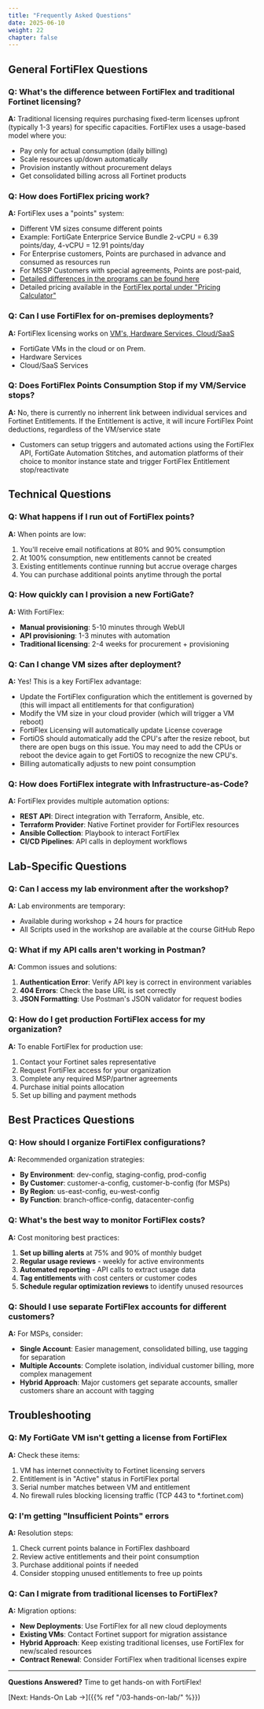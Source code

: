 ```yaml
---
title: "Frequently Asked Questions"
date: 2025-06-10
weight: 22
chapter: false
---
```

## General FortiFlex Questions

### Q: What's the difference between FortiFlex and traditional Fortinet licensing?

**A:** Traditional licensing requires purchasing fixed-term licenses upfront (typically 1-3 years) for specific capacities. FortiFlex uses a usage-based model where you:
- Pay only for actual consumption (daily billing)
- Scale resources up/down automatically
- Provision instantly without procurement delays
- Get consolidated billing across all Fortinet products

### Q: How does FortiFlex pricing work?

**A:** FortiFlex uses a "points" system:
- Different VM sizes consume different points
- Example: FortiGate Enterprice Service Bundle 2-vCPU = 6.39 points/day, 4-vCPU = 12.91 points/day
- For Enterprise customers, Points are purchased in advance and consumed as resources run
- For MSSP Customers with special agreements, Points are post-paid,
- [Detailed differences in the programs can be found here](https://docs.fortinet.com/document/flex-vm/25.3.0/fortiflex-concept-guide/310137/enterprise-and-mssp)
- Detailed pricing available in the [FortiFlex portal under "Pricing Calculator"](https://fndn.fortinet.net/index.php?/tools/fortiflex/)

### Q: Can I use FortiFlex for on-premises deployments?

**A:** FortiFlex licensing works on [VM's, Hardware Services, Cloud/SaaS](https://docs.fortinet.com/document/flex-vm/25.3.0/administration-guide/883447/service-offerings)
- FortiGate VMs in the cloud or on Prem.
- Hardware Services
- Cloud/SaaS Services

### Q: Does FortiFlex Points Consumption Stop if my VM/Service stops?

**A:** No, there is currently no inherrent link between individual services and Fortinet Entitlements.  If the Entitlement is active, it will incure FortiFlex Point deductions, regardless of the VM/service state
- Customers can setup triggers and automated actions using the FortiFlex API, FortiGate Automation Stitches, and automation platforms of their choice to monitor instance state and trigger FortiFlex Entitlement stop/reactivate

## Technical Questions

### Q: What happens if I run out of FortiFlex points?

**A:** When points are low:
1. You'll receive email notifications at 80% and 90% consumption
2. At 100% consumption, new entitlements cannot be created
3. Existing entitlements continue running but accrue overage charges
4. You can purchase additional points anytime through the portal

### Q: How quickly can I provision a new FortiGate?

**A:** With FortiFlex:
- **Manual provisioning**: 5-10 minutes through WebUI
- **API provisioning**: 1-3 minutes with automation
- **Traditional licensing**: 2-4 weeks for procurement + provisioning

### Q: Can I change VM sizes after deployment?

**A:** Yes! This is a key FortiFlex advantage:
- Update the FortiFlex configuration which the entitlement is governed by (this will impact all entitlements for that configuration)
- Modify the VM size in your cloud provider (which will trigger a VM reboot)
- FortiFlex Licensing will automatically update License coverage
- FortiOS should automatically add the CPU's after the resize reboot, but there are open bugs on this issue.  You may need to add the CPUs or reboot the device again to get FortiOS to recognize the new CPU's.
- Billing automatically adjusts to new point consumption

### Q: How does FortiFlex integrate with Infrastructure-as-Code?

**A:** FortiFlex provides multiple automation options:
- **REST API**: Direct integration with Terraform, Ansible, etc.
- **Terraform Provider**: Native Fortinet provider for FortiFlex resources
- **Ansible Collection**: Playbook to interact FortiFlex
- **CI/CD Pipelines**: API calls in deployment workflows

## Lab-Specific Questions

### Q: Can I access my lab environment after the workshop?

**A:** Lab environments are temporary:
- Available during workshop + 24 hours for practice
- All Scripts used in the workshop are available at the course GitHub Repo


### Q: What if my API calls aren't working in Postman?

**A:** Common issues and solutions:
1. **Authentication Error**: Verify API key is correct in environment variables
2. **404 Errors**: Check the base URL is set correctly
3. **JSON Formatting**: Use Postman's JSON validator for request bodies

### Q: How do I get production FortiFlex access for my organization?

**A:** To enable FortiFlex for production use:
1. Contact your Fortinet sales representative
2. Request FortiFlex access for your organization
3. Complete any required MSP/partner agreements
4. Purchase initial points allocation
5. Set up billing and payment methods

## Best Practices Questions

### Q: How should I organize FortiFlex configurations?

**A:** Recommended organization strategies:
- **By Environment**: dev-config, staging-config, prod-config
- **By Customer**: customer-a-config, customer-b-config (for MSPs)
- **By Region**: us-east-config, eu-west-config
- **By Function**: branch-office-config, datacenter-config

### Q: What's the best way to monitor FortiFlex costs?

**A:** Cost monitoring best practices:
1. **Set up billing alerts** at 75% and 90% of monthly budget
2. **Regular usage reviews** - weekly for active environments
3. **Automated reporting** - API calls to extract usage data
4. **Tag entitlements** with cost centers or customer codes
5. **Schedule regular optimization reviews** to identify unused resources

### Q: Should I use separate FortiFlex accounts for different customers?

**A:** For MSPs, consider:
- **Single Account**: Easier management, consolidated billing, use tagging for separation
- **Multiple Accounts**: Complete isolation, individual customer billing, more complex management
- **Hybrid Approach**: Major customers get separate accounts, smaller customers share an account with tagging

## Troubleshooting

### Q: My FortiGate VM isn't getting a license from FortiFlex

**A:** Check these items:
1. VM has internet connectivity to Fortinet licensing servers
2. Entitlement is in "Active" status in FortiFlex portal
3. Serial number matches between VM and entitlement
4. No firewall rules blocking licensing traffic (TCP 443 to *.fortinet.com)

### Q: I'm getting "Insufficient Points" errors

**A:** Resolution steps:
1. Check current points balance in FortiFlex dashboard
2. Review active entitlements and their point consumption
3. Purchase additional points if needed
4. Consider stopping unused entitlements to free up points

### Q: Can I migrate from traditional licenses to FortiFlex?

**A:** Migration options:
- **New Deployments**: Use FortiFlex for all new cloud deployments
- **Existing VMs**: Contact Fortinet support for migration assistance
- **Hybrid Approach**: Keep existing traditional licenses, use FortiFlex for new/scaled resources
- **Contract Renewal**: Consider FortiFlex when traditional licenses expire

---

**Questions Answered?** Time to get hands-on with FortiFlex!

[Next: Hands-On Lab →]({{% ref "/03-hands-on-lab/" %}})
